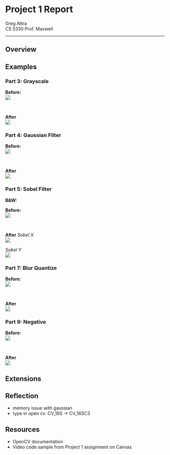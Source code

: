 # Project 1 Report
Greg Attra <br>
CS 5330 Prof. Maxwell

---

## Overview

## Examples

### Part 3: Grayscale

**Before:**
<br>
<img src="images/examples/gs_before.jpg"/>

<br>

**After**
<br>
<img src="images/examples/gs_after.jpg"/>

### Part 4: Gaussian Filter

**Before:**
<br>
<img src="images/examples/blur_before.jpg"/>

<br>

**After**
<br>
<img src="images/examples/blur_after.jpg"/>

### Part 5: Sobel Filter
**B&W:**
<br>

**Before:**
<br>
<img src="images/examples/sudoku.jpeg"/>

<br>

**After**
*Sobel X*
<br>
<img src="images/examples/sobelX_after.jpg"/>

*Sobel Y*
<br>
<img src="images/examples/sobelY_after.jpg"/>

### Part 7: Blur Quantize

**Before:**
<br>
<img src="images/examples/bq_before.jpg"/>

<br>

**After**
<br>
<img src="images/examples/bq_after.jpg"/>

### Part 9: Negative

**Before:**
<br>
<img src="images/examples/negative_before.jpg"/>

<br>

**After**
<br>
<img src="images/examples/negative_after.jpg"/>


## Extensions

## Reflection
- memory issue with gaussian
- type in open cv: CV_16S -> CV_16SC3

## Resources
- OpenCV documentation
- Video code sample from Project 1 assignment on Canvas